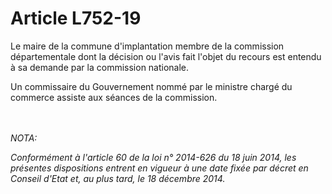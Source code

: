 # Article L752-19

<p>Le maire de la commune d'implantation membre de la commission départementale dont la décision ou l'avis fait l'objet du recours est entendu à sa demande par la commission nationale.</p><p>Un commissaire du Gouvernement nommé par le ministre chargé du commerce assiste aux séances de la commission. </p><br/><br/><i>NOTA:<p>Conformément à l'article 60 de la loi n° 2014-626 du 18 juin 2014, les présentes dispositions entrent en vigueur à une date fixée par décret en Conseil d'Etat et, au plus tard, le 18 décembre 2014.</p></i>